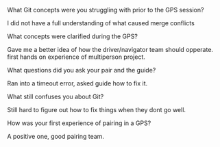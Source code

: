 What Git concepts were you struggling with prior to the GPS session?

I did not have a full understanding of what caused merge conflicts

What concepts were clarified during the GPS?

Gave me a better idea of how the driver/navigator team should opperate. first  hands on experience of multiperson project.

What questions did you ask your pair and the guide?

Ran into a timeout error, asked guide how to fix it. 

What still confuses you about Git?

Still hard to figure out how to fix things when they dont go well. 

How was your first experience of pairing in a GPS?

A positive one, good pairing team. 